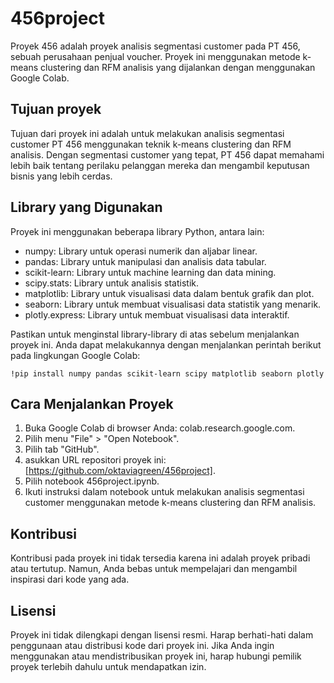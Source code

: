 # 456project
Proyek 456 adalah proyek analisis segmentasi customer pada PT 456, sebuah perusahaan penjual voucher. Proyek ini menggunakan metode k-means clustering dan RFM analisis yang dijalankan dengan menggunakan Google Colab.

## Tujuan proyek

Tujuan dari proyek ini adalah untuk melakukan analisis segmentasi customer PT 456 menggunakan teknik k-means clustering dan RFM analisis. Dengan segmentasi customer yang tepat, PT 456 dapat memahami lebih baik tentang perilaku pelanggan mereka dan mengambil keputusan bisnis yang lebih cerdas.

 ## Library yang Digunakan
Proyek ini menggunakan beberapa library Python, antara lain:

* numpy: Library untuk operasi numerik dan aljabar linear.
* pandas: Library untuk manipulasi dan analisis data tabular.
* scikit-learn: Library untuk machine learning dan data mining.
* scipy.stats: Library untuk analisis statistik.
* matplotlib: Library untuk visualisasi data dalam bentuk grafik dan plot.
* seaborn: Library untuk membuat visualisasi data statistik yang menarik.
* plotly.express: Library untuk membuat visualisasi data interaktif.

Pastikan untuk menginstal library-library di atas sebelum menjalankan proyek ini. Anda dapat melakukannya dengan menjalankan perintah berikut pada lingkungan Google Colab:
```
!pip install numpy pandas scikit-learn scipy matplotlib seaborn plotly
```

## Cara Menjalankan Proyek
1. Buka Google Colab di browser Anda: colab.research.google.com.
1. Pilih menu "File" > "Open Notebook".
1. Pilih tab "GitHub".
1. asukkan URL repositori proyek ini: [https://github.com/oktaviagreen/456project].
1. Pilih notebook 456project.ipynb.
1. Ikuti instruksi dalam notebook untuk melakukan analisis segmentasi customer menggunakan metode k-means clustering dan RFM analisis.

## Kontribusi
Kontribusi pada proyek ini tidak tersedia karena ini adalah proyek pribadi atau tertutup. Namun, Anda bebas untuk mempelajari dan mengambil inspirasi dari kode yang ada.

## Lisensi
Proyek ini tidak dilengkapi dengan lisensi resmi. Harap berhati-hati dalam penggunaan atau distribusi kode dari proyek ini. Jika Anda ingin menggunakan atau mendistribusikan proyek ini, harap hubungi pemilik proyek terlebih dahulu untuk mendapatkan izin.
